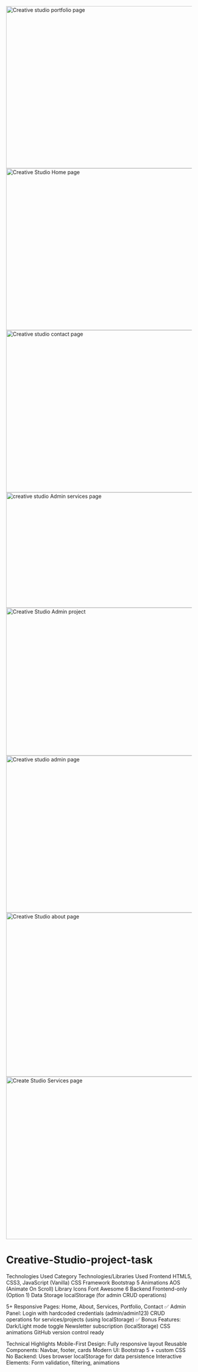 <img width="947" height="440" alt="Creative studio portfolio page" src="https://github.com/user-attachments/assets/64006696-0fb3-4bff-854e-d384a81685ea" />
<img width="939" height="439" alt="Creative Studio Home page" src="https://github.com/user-attachments/assets/9af4ffdd-ef01-4578-b158-7f89ac511d87" />
<img width="958" height="440" alt="Creative studio contact page" src="https://github.com/user-attachments/assets/ffc96700-f074-4e9c-a05b-7723f064d0cd" />
<img width="958" height="313" alt="creative studio Admin services page " src="https://github.com/user-attachments/assets/801277db-92d7-4ee0-8780-836b2cfba7df" />
<img width="748" height="401" alt="Creative Studio Admin project" src="https://github.com/user-attachments/assets/8f924050-2e8a-4d06-8a85-814862f3ab00" />
<img width="898" height="426" alt="Creative studio admin page" src="https://github.com/user-attachments/assets/de6d2bf9-cc48-4042-9c52-bdc9969413a7" />
<img width="955" height="445" alt="Creative Studio about page" src="https://github.com/user-attachments/assets/db4b1c8b-0af5-4f35-8837-4f7319a287cc" />
<img width="904" height="441" alt="Create Studio Services page" src="https://github.com/user-attachments/assets/706a5ec6-27fc-4605-9276-c9c234412654" />


# Creative-Studio-project-task
Technologies Used
Category	Technologies/Libraries Used
Frontend	HTML5, CSS3, JavaScript (Vanilla)
CSS Framework	Bootstrap 5
Animations	AOS (Animate On Scroll) Library
Icons	Font Awesome 6
Backend	Frontend-only (Option 1)
Data Storage	localStorage (for admin CRUD operations)

 5+ Responsive Pages:
Home, About, Services, Portfolio, Contact
✅ Admin Panel:
Login with hardcoded credentials (admin/admin123)
CRUD operations for services/projects (using localStorage)
✅ Bonus Features:
Dark/Light mode toggle
Newsletter subscription (localStorage)
CSS animations
GitHub version control ready

Technical Highlights
Mobile-First Design: Fully responsive layout
Reusable Components: Navbar, footer, cards
Modern UI: Bootstrap 5 + custom CSS
No Backend: Uses browser localStorage for data persistence
Interactive Elements: Form validation, filtering, animations

